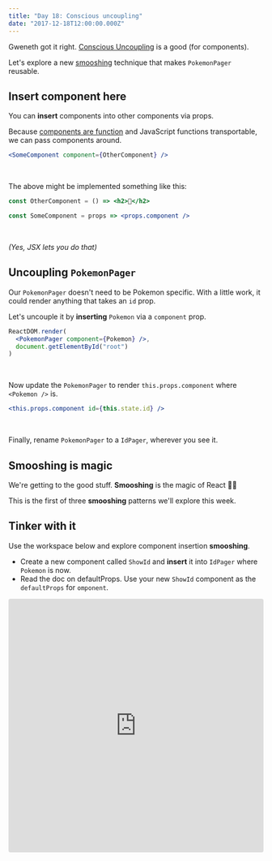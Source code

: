 ```yaml
---
title: "Day 18: Conscious uncoupling"
date: "2017-12-18T12:00:00.000Z"
---
```


<div class="measure">

Gweneth got it right.
[Conscious Uncoupling](https://goop.com/work/relationships/conscious-uncoupling-2/) is a good (for components).

Let's explore a new [smooshing](/2017/12) technique that makes `PokemonPager` reusable.

## Insert component here

You can **insert** components into other components via props.

Because [components are function](https://react.holiday/2017/3) and JavaScript functions transportable, we can pass components around.

```jsx
<SomeComponent component={OtherComponent} />
```

<br />

The above might be implemented something like this:

```jsx
const OtherComponent = () => <h2>👋</h2>

const SomeComponent = props => <props.component />
```

<br />

_(Yes, JSX lets you do that)_

## Uncoupling `PokemonPager`

Our `PokemonPager` doesn't need to be Pokemon specific.
With a little work, it could render anything that takes an `id` prop.

Let's uncouple it by **inserting** `Pokemon` via a `component` prop.

```jsx
ReactDOM.render(
  <PokemonPager component={Pokemon} />,
  document.getElementById("root")
)
```
<br />

Now update the `PokemonPager` to render `this.props.component` where `<Pokemon />` is.

```jsx
<this.props.component id={this.state.id} />
```
<br />

Finally, rename `PokemonPager` to a `IdPager`, wherever you see it.

## Smooshing is magic

We're getting to the good stuff.
**Smooshing** is the magic of React 🧙‍♂️

This is the first of three **smooshing** patterns we'll explore this week.

## Tinker with it

Use the workspace below and explore component insertion **smooshing**.
* Create a new component called `ShowId` and **insert** it into `IdPager` where `Pokemon` is now.
* Read the doc on defaultProps. Use your new `ShowId` component as the `defaultProps` for `omponent`.

</div>

<iframe src="https://codesandbox.io/embed/my582lwk4p" style="width:100%; height:500px; border:0; border-radius: 4px; overflow:hidden;" sandbox="allow-modals allow-forms allow-popups allow-scripts allow-same-origin"></iframe>
